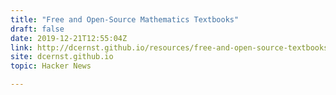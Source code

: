 ```yaml
---
title: "Free and Open-Source Mathematics Textbooks"
draft: false
date: 2019-12-21T12:55:04Z
link: http://dcernst.github.io/resources/free-and-open-source-textbooks/?utm_medium=RSS&utm_source=hune
site: dcernst.github.io
topic: Hacker News  

---
```

